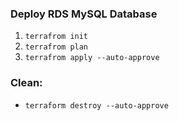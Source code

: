 ### Deploy RDS MySQL Database
1. ```terrafrom init```
2. ```terrafrom plan``` 
3. ```terrafrom apply --auto-approve``` 
 
### Clean:
- ```terraform destroy --auto-approve```

